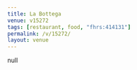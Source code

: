 ```yaml
---
title: La Bottega
venue: v15272
tags: [restaurant, food, "fhrs:414131"]
permalink: /v/15272/
layout: venue
---
```

null